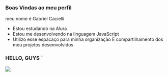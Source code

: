 ### Boas Vindas ao meu perfil 

meu nome é Gabriel Cacielli

- Estou estudando na Alura
- Estou me desenvolvendo na linguagem JavaScript
- Utilizo esse espacaço para minha organização E compartilhamento dos meu projetos desemvolvidos

### HELLO, GUYS `

![](https://github.com/gacool/gacooll/assets/171811670/3c03cebd-6ab7-4255-8f20-672713085959)


